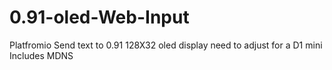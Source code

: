 # 0.91-oled-Web-Input
Platfromio Send text to 0.91  128X32 oled display need to adjust for a D1 mini
Includes MDNS
